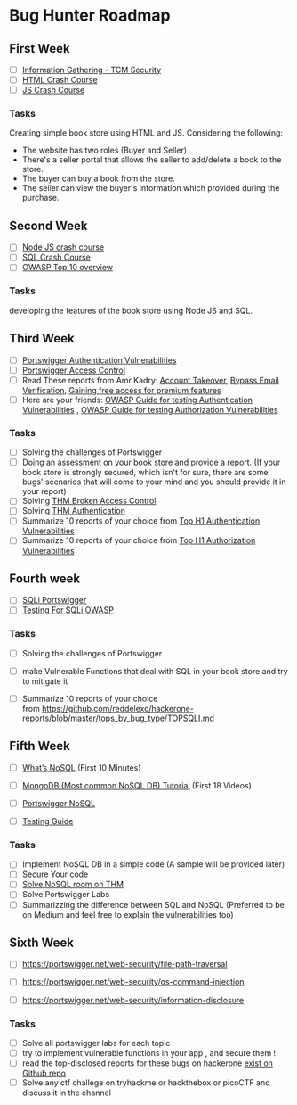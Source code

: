 # Bug Hunter Roadmap
## First Week
- [ ] [Information Gathering - TCM Security](https://academy.tcm-sec.com/courses/enrolled/1152300)
- [ ] [HTML Crash Course](https://www.youtube.com/watch?v=q3yFo-t1ykw&pp=ygUgaHRtbCBjcmFzaCBjb3Vyc2Ug2KjYp9mE2LnYsdio2Yo%3D)
- [ ] [JS Crash Course](https://www.youtube.com/watch?v=hdI2bqOjy3c&t=2s&pp=ygUPanMgY3Jhc2ggY291cnNl)

### Tasks
Creating simple book store using HTML and JS. Considering the following:
- The website has two roles (Buyer and Seller)
- There's a seller portal that allows the seller to add/delete a book to the store.
- The buyer can buy a book from the store.
- The seller can view the buyer's information which provided during the purchase.

## Second Week
- [ ] [Node JS crash course](https://www.youtube.com/watch?v=32M1al-Y6Ag&pp=ygUUTm9kZSBqcyBjcmFzaCBjb3Vyc2U%3D)
- [ ] [SQL Crash Course](https://www.sololearn.com/en/learn/courses/sql-introduction)
- [ ] [OWASP Top 10 overview](https://www.youtube.com/playlist?list=PLyqga7AXMtPOguwtCCXGZUKvd2CDCmUgQ)

### Tasks
developing the features of the book store using Node JS and SQL.

## Third Week
- [ ] [Portswigger Authentication Vulnerabilities](https://portswigger.net/web-security/learning-paths/authentication-vulnerabilities)
- [ ] [Portswigger Access Control](https://portswigger.net/web-security/access-control)
- [ ] Read These reports from Amr Kadry: [Account Takeover](https://0d-amr.medium.com/account-takeover-how-i-gained-access-to-any-user-account-through-a-simple-registration-flaw-96f9f6bdc0ae), [Bypass Email Verification](https://0d-amr.medium.com/bypass-email-verification-in-mozilla-2ab45ac36c42), [Gaining free access for premium features](https://0d-amr.medium.com/from-an-out-of-scope-bug-to-unlocking-lifetime-premium-accounts-in-mozilla-fe96371d814c)
- [ ] Here are your friends: [OWASP Guide for testing Authentication Vulnerabilities](https://owasp.org/www-project-web-security-testing-guide/latest/4-Web_Application_Security_Testing/04-Authentication_Testing/README) , [OWASP Guide for testing Authorization Vulnerabilities](https://owasp.org/www-project-web-security-testing-guide/latest/4-Web_Application_Security_Testing/05-Authorization_Testing/README)

### Tasks
- [ ] Solving the challenges of Portswigger
- [ ] Doing an assessment on your book store and provide a report. (If your book store is strongly secured, which isn't for sure, there are some bugs' scenarios that will come to your mind and you should provide it in your report)
- [ ] Solving [THM Broken Access Control](https://tryhackme.com/room/owaspbrokenaccesscontrol)
- [ ] Solving [THM Authentication](https://tryhackme.com/module/authentication)
- [ ] Summarize 10 reports of your choice from [Top H1 Authentication Vulnerabilities](https://github.com/reddelexc/hackerone-reports/blob/master/tops_by_bug_type/TOPAUTH.md)
- [ ] Summarize 10 reports of your choice from [Top H1 Authorization Vulnerabilities](https://github.com/reddelexc/hackerone-reports/blob/master/tops_by_bug_type/TOPAUTHORIZATION.md)

## Fourth week
- [ ] [SQLi Portswigger](https://portswigger.net/web-security/sql-injection)
- [ ] [Testing For SQLi OWASP](https://owasp.org/www-project-web-security-testing-guide/latest/4-Web_Application_Security_Testing/07-Input_Validation_Testing/05-Testing_for_SQL_Injection)

### Tasks

- [ ]  Solving the challenges of Portswigger
- [ ]  make Vulnerable Functions that deal with SQL in your book store and try to mitigate it
- [ ]  Summarize 10 reports of your choice from https://github.com/reddelexc/hackerone-reports/blob/master/tops_by_bug_type/TOPSQLI.md


## Fifth Week

- [ ]  [What’s NoSQL](https://www.youtube.com/watch?v=xh4gy1lbL2k&t=5068s) (First 10 Minutes)
- [ ]  [MongoDB (Most common NoSQL DB) Tutorial](https://www.youtube.com/watch?v=ExcRbA7fy_A&list=PL4cUxeGkcC9h77dJ-QJlwGlZlTd4ecZOA) (First 18 Videos)
- [ ]  [Portswigger NoSQL](https://portswigger.net/web-security/learning-paths/nosql-injection)
- [ ]  [Testing Guide](https://shellcode.blog/Web-Security-Testing-Guide/4-Web_Application_Security_Testing/07-Input_Validation_Testing/05.6-Testing_for_NoSQL_Injection)


### Tasks

- [ ]  Implement NoSQL DB in a simple code (A sample will be provided later)
- [ ]  Secure Your code
- [ ]  [Solve NoSQL room on THM](https://tryhackme.com/room/nosqlinjectiontutorial)
- [ ]  Solve Portswigger Labs
- [ ]  Summarizzing the difference between SQL and NoSQL (Preferred to be on Medium and feel free to explain the vulnerabilities too)

## Sixth Week

- [ ]  https://portswigger.net/web-security/file-path-traversal
- [ ]  https://portswigger.net/web-security/os-command-injection
- [ ]  https://portswigger.net/web-security/information-disclosure


### Tasks

- [ ]  Solve all portswigger labs for each topic
- [ ]  try to implement vulnerable functions in your app , and secure them !
- [ ]  read the top-disclosed reports for these bugs on hackerone [exist on Github repo](https://github.com/reddelexc/hackerone-reports)
- [ ]  Solve any ctf challege on tryhackme or hackthebox or picoCTF and discuss it in the channel